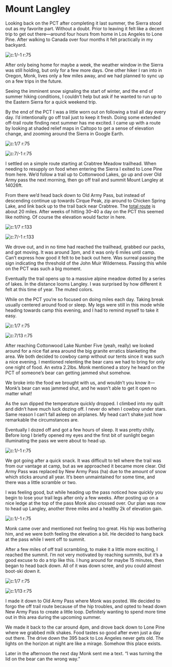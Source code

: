 # Mount Langley

Looking back on the PCT after completing it last summer, the Sierra stood out as my favorite part. Without a doubt. Prior to leaving it felt like a decent trip to get out there—around four hours from home in Los Angeles to Lone Pine. After walking to Canada over four months it felt practically in my backyard.

![c:1/-1 r:75](IMG_8142.jpeg)

After only being home for maybe a week, the weather window in the Sierra was still holding, but only for a few more days. One other hiker I ran into in Oregon, Monk, lives only a few miles away, and we had planned to sync up on a few trips in the future.

<!-- more -->

Seeing the imminent snow signaling the start of winter, and the end of summer hiking conditions, I couldn’t help but ask if he wanted to run up to the Eastern Sierra for a quick weekend trip.

By the end of the PCT I was a little worn out on following a trail all day every day. I’d intentionally go off trail just to keep it fresh. Doing some extended off-trail route finding next summer has me excited. I came up with a route by looking at shaded relief maps in Caltopo to get a sense of elevation change, and zooming around the Sierra in Google Earth.

![c:1/7 r:75](caltopo.jpeg)

![c:7/-1 r:75](google-earth.jpeg)

I settled on a simple route starting at Crabtree Meadow trailhead. When needing to resupply on food when entering the Sierra I exited to Lone Pine from here. We’d follow a trail up to Cottonwood Lakes, go up and over Old Army pass the next morning, then go off trail and summit Mount Langley at 14026ft.

From there we’d head back down to Old Army Pass, but instead of descending continue up towards Cirque Peak, zip around to Chicken Spring Lake, and link back up to the trail back near Crabtree. The [total route](https://caltopo.com/m/87G9) is about 20 miles. After weeks of hitting 30–40 a day on the PCT this seemed like nothing. Of course the elevation would factor in here.

![c:1/7 r:133](IMG_8123.jpeg)

![c:7/-1 r:133](IMG_8127.jpeg)

We drove out, and in no time had reached the trailhead, grabbed our packs, and got moving. It was around 3pm, and it was only 6 miles until camp. Can’t express how good it felt to be back out here. Was surreal passing the sign indicating the threshold of the John Muir Wilderness. Passing this while on the PCT was such a big moment.

Eventually the trail opens up to a massive alpine meadow dotted by a series of lakes. In the distance looms Langley. I was surprised by how different it felt at this time of year. The muted colors.

While on the PCT you’re so focused on doing miles each day. Taking break usually centered around food or sleep. My legs were still in this mode while heading towards camp this evening, and I had to remind myself to take it easy.

![c:1/7 r:75](IMG_8150.jpeg)

![c:7/13 r:75](IMG_8157.jpeg)

After reaching Cottonwood Lake Number Five (yeah, really) we looked around for a nice flat area around the big granite erratics blanketing the area. We both decided to cowboy camp without our tents since it was such a nice evening. I mentioned relenting the bear cans we had to bring for only one night of food. An extra 2.2lbs. Monk mentioned a story he heard on the PCT of someone’s bear can getting jammed shut somehow.

We broke into the food we brought with us, and wouldn’t you know it—Monk’s bear can was jammed shut, and he wasn’t able to get it open no matter what!

As the sun dipped the temperature quickly dropped. I climbed into my quilt and didn’t have much luck dozing off. I never do when I cowboy under stars. Same reason I can’t fall asleep on airplanes. My head can’t shake just how remarkable the circumstances are.

Eventually I dozed off and got a few hours of sleep. It was pretty chilly. Before long I briefly opened my eyes and the first bit of sunlight began illuminating the pass we were about to head up.

![c:1/-1 r:75](IMG_8179.jpeg)

We got going after a quick snack. It was difficult to tell where the trail was from our vantage at camp, but as we approached it became more clear. Old Army Pass was replaced by New Army Pass (ha) due to the amount of snow which sticks around all year. It’s been unmaintained for some time, and there was a little scramble or two.

I was feeling good, but while heading up the pass noticed how quickly you begin to lose your trail legs after only a few weeks. After posting up on a nice ledge at the top of the pass Monk also crossed over. Our plan was now to head up Langley, another three miles and a healthy 2k of elevation gain.

![c:1/-1 r:75](IMG_8190.jpeg)

Monk came over and mentioned not feeling too great. His hip was bothering him, and we were both feeling the elevation a bit. He decided to hang back at the pass while I went off to summit.

After a few miles of off trail scrambling, to make it a little more exciting, I reached the summit. I’m not very motivated by reaching summits, but it’s a good excuse to do a trip like this. I hung around for maybe 15 minutes, then began to head back down. All of it was down scree, and you could almost boot-ski down it.

![c:1/7 r:75](IMG_8220.jpeg)

![c:1/13 r:75](IMG_8224.jpeg)

I made it down to Old Army Pass where Monk was posted. We decided to forgo the off trail route because of the hip troubles, and opted to head down New Army Pass to create a little loop. Definitely wanting to spend more time out in this area during the upcoming summer.

We made it back to the car around 4pm, and drove back down to Lone Pine where we grabbed milk shakes. Food tastes so good after even just a day out there. The drive down the 395 back to Los Angeles never gets old. The lights on the horizon at night are like a mirage. Somehow this place exists.

Later in the afternoon the next day Monk sent me a text. “I was turning the lid on the bear can the wrong way.”